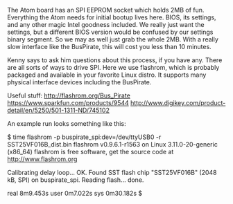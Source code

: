 The Atom board has an SPI EEPROM socket which holds 2MB of fun.  Everything the Atom needs for initial bootup lives here.  BIOS, its settings, and any other magic Intel goodness included.  We really just want the settings, but a different BIOS version would be confused by our settings binary segment.  So we may as well just grab the whole 2MB.  With a really slow interface like the BusPirate, this will cost you less than 10 minutes.

Kenny says to ask him questions about this process, if you have any.  There are all sorts of ways to drive SPI.  Here we use flashrom, which is probably packaged and available in your favorite Linux distro.  It supports many physical interface devices including the BusPirate.

Useful stuff:
http://flashrom.org/Bus_Pirate
https://www.sparkfun.com/products/9544
http://www.digikey.com/product-detail/en/5250/501-1311-ND/745102

An example run looks something like this:

$ time flashrom -p buspirate_spi:dev=/dev/ttyUSB0 -r SST25VF016B_dist.bin
flashrom v0.9.6.1-r1563 on Linux 3.11.0-20-generic (x86_64)
flashrom is free software, get the source code at http://www.flashrom.org

Calibrating delay loop... OK.
Found SST flash chip "SST25VF016B" (2048 kB, SPI) on buspirate_spi.
Reading flash... done.

real    8m9.453s
user    0m7.022s
sys     0m30.182s
$
